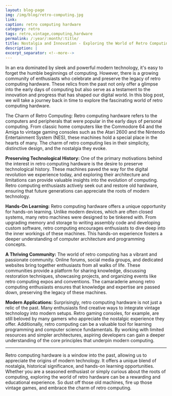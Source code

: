 ```yaml
---
layout: blog-page
img: /img/blog/retro-computing.jpg
link: 
caption: retro computing hardware 
category: retro
tags: retro,vintage,computing,hardware
permalink: /:year/:month/:title/
title: Nostalgia and Innovation - Exploring the World of Retro Computing Hardware
description: |
excerpt_separator: <!--more-->
---
```


In an era dominated by sleek and powerful modern technology, it's easy to forget the humble beginnings of computing. <!--more-->However, there is a growing community of enthusiasts who celebrate and preserve the legacy of retro computing hardware. These relics from the past not only offer a glimpse into the early days of computing but also serve as a testament to the innovation and progress that has shaped our digital world. In this blog post, we will take a journey back in time to explore the fascinating world of retro computing hardware.

The Charm of Retro Computing:
Retro computing hardware refers to the computers and peripherals that were popular in the early days of personal computing. From classic home computers like the Commodore 64 and the Amiga to vintage gaming consoles such as the Atari 2600 and the Nintendo Entertainment System (NES), these machines hold a special place in the hearts of many. The charm of retro computing lies in their simplicity, distinctive design, and the nostalgia they evoke.

<b>Preserving Technological History:</b>
One of the primary motivations behind the interest in retro computing hardware is the desire to preserve technological history. These machines paved the way for the digital revolution we experience today, and exploring their architecture and limitations can provide valuable insights into the evolution of computing. Retro computing enthusiasts actively seek out and restore old hardware, ensuring that future generations can appreciate the roots of modern technology.

<b>Hands-On Learning:</b>
Retro computing hardware offers a unique opportunity for hands-on learning. Unlike modern devices, which are often closed systems, many retro machines were designed to be tinkered with. From upgrading memory and storage to writing assembly code and developing custom software, retro computing encourages enthusiasts to dive deep into the inner workings of these machines. This hands-on experience fosters a deeper understanding of computer architecture and programming concepts.

<b>A Thriving Community:</b>
The world of retro computing has a vibrant and passionate community. Online forums, social media groups, and dedicated websites bring together enthusiasts from all walks of life. These communities provide a platform for sharing knowledge, discussing restoration techniques, showcasing projects, and organizing events like retro computing expos and conventions. The camaraderie among retro computing enthusiasts ensures that knowledge and expertise are passed down, preserving the legacy of these machines.

<b>Modern Applications:</b>
Surprisingly, retro computing hardware is not just a relic of the past. Many enthusiasts find creative ways to integrate vintage technology into modern setups. Retro gaming consoles, for example, are still beloved by many gamers who appreciate the nostalgic experience they offer. Additionally, retro computing can be a valuable tool for learning programming and computer science fundamentals. By working with limited resources and simpler architectures, aspiring developers can gain a deeper understanding of the core principles that underpin modern computing.

<hr>
Retro computing hardware is a window into the past, allowing us to appreciate the origins of modern technology. It offers a unique blend of nostalgia, historical significance, and hands-on learning opportunities. Whether you are a seasoned enthusiast or simply curious about the roots of computing, exploring the world of retro hardware can be a rewarding and educational experience. So dust off those old machines, fire up those vintage games, and embrace the charm of retro computing.